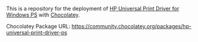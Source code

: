 This is a repository for the deployment of [HP Universal Print Driver for Windows PS](https://support.hp.com/us-en/drivers/selfservice/upd/4157320) with [Chocolatey](https://chocolatey.org/).

Chocolatey Package URL: https://community.chocolatey.org/packages/hp-universal-print-driver-ps